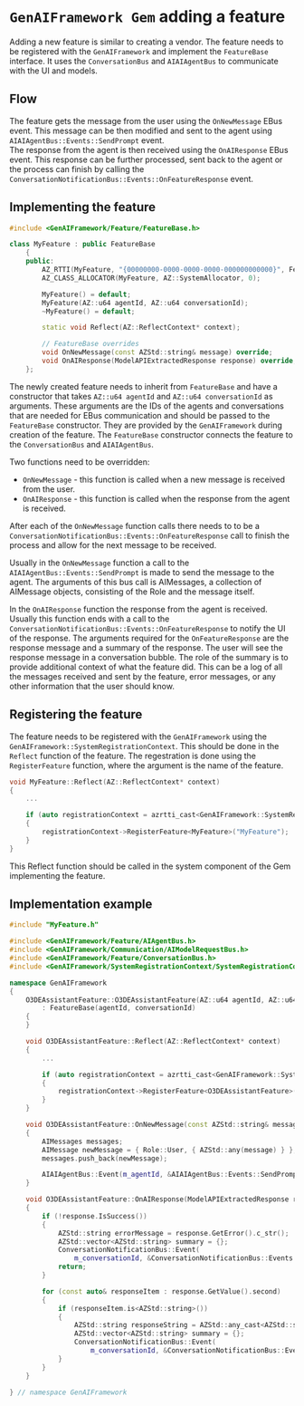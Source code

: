 # `GenAIFramework Gem` adding a feature
Adding a new feature is similar to creating a vendor. The feature needs to be registered with the `GenAIFramework` and implement the `FeatureBase` interface. It uses the `ConversationBus` and `AIAIAgentBus` to communicate with the UI and models.

## Flow
The feature gets the message from the user using the `OnNewMessage` EBus event. This message can be then modified and sent to the agent using `AIAIAgentBus::Events::SendPrompt` event.  
The response from the agent is then received using the `OnAIResponse` EBus event. This response can be further processed, sent back to the agent or the process can finish by calling
the `ConversationNotificationBus::Events::OnFeatureResponse` event.

## Implementing the feature
```cpp
#include <GenAIFramework/Feature/FeatureBase.h>

class MyFeature : public FeatureBase
    {
    public:
        AZ_RTTI(MyFeature, "{00000000-0000-0000-0000-000000000000}", FeatureBase);
        AZ_CLASS_ALLOCATOR(MyFeature, AZ::SystemAllocator, 0);

        MyFeature() = default;
        MyFeature(AZ::u64 agentId, AZ::u64 conversationId);
        ~MyFeature() = default;

        static void Reflect(AZ::ReflectContext* context);

        // FeatureBase overrides
        void OnNewMessage(const AZStd::string& message) override;
        void OnAIResponse(ModelAPIExtractedResponse response) override;
    };
```
The newly created feature needs to inherit from `FeatureBase` and have a constructor that takes `AZ::u64 agentId` and `AZ::u64 conversationId` as arguments. These arguments 
are the IDs of the agents and conversations that are needed for EBus communication and should be passed to the `FeatureBase` constructor. They are provided by the `GenAIFramework` during creation of the feature. The `FeatureBase` constructor connects the feature to the `ConversationBus` and `AIAIAgentBus`.

Two functions need to be overridden:
- `OnNewMessage` - this function is called when a new message is received from the user.
- `OnAIResponse` - this function is called when the response from the agent is received.

After each of the `OnNewMessage` function calls there needs to to be a `ConversationNotificationBus::Events::OnFeatureResponse` call to finish the process and allow for the next message to be received.

Usually in the `OnNewMessage` function a call to the `AIAIAgentBus::Events::SendPrompt` is made to send the message to the agent. The arguments of this bus call is AIMessages, a collection of AIMessage objects, consisting of the Role and the message itself.  

In the `OnAIResponse` function the response from the agent is received. Usually this function ends with a call to the `ConversationNotificationBus::Events::OnFeatureResponse` to notify the UI of the response. The arguments required for the `OnFeatureResponse` are the response message and a summary of the response. The user will see the response message in a conversation bubble. The role of the summary is to provide additional context of what the feature did. This can be a log of all the messages received and sent by the feature, error messages, or any other information that the user should know.

## Registering the feature
The feature needs to be registered with the `GenAIFramework` using the `GenAIFramework::SystemRegistrationContext`. This should be done in the `Reflect` function of the feature.
The regestration is done using the `RegisterFeature` function, where the argument is the name of the feature.
```cpp
void MyFeature::Reflect(AZ::ReflectContext* context)
{
    ...

    if (auto registrationContext = azrtti_cast<GenAIFramework::SystemRegistrationContext*>(context))
    {
        registrationContext->RegisterFeature<MyFeature>("MyFeature");
    }
}
```
This Reflect function should be called in the system component of the Gem implementing the feature.

## Implementation example
```cpp
#include "MyFeature.h"

#include <GenAIFramework/Feature/AIAgentBus.h>
#include <GenAIFramework/Communication/AIModelRequestBus.h>
#include <GenAIFramework/Feature/ConversationBus.h>
#include <GenAIFramework/SystemRegistrationContext/SystemRegistrationContext.h>

namespace GenAIFramework
{
    O3DEAssistantFeature::O3DEAssistantFeature(AZ::u64 agentId, AZ::u64 conversationId)
        : FeatureBase(agentId, conversationId)
    {
    }

    void O3DEAssistantFeature::Reflect(AZ::ReflectContext* context)
    {
        ...

        if (auto registrationContext = azrtti_cast<GenAIFramework::SystemRegistrationContext*>(context))
        {
            registrationContext->RegisterFeature<O3DEAssistantFeature>("O3DE Assistant");
        }
    }

    void O3DEAssistantFeature::OnNewMessage(const AZStd::string& message)
    {
        AIMessages messages;
        AIMessage newMessage = { Role::User, { AZStd::any(message) } };
        messages.push_back(newMessage);

        AIAIAgentBus::Event(m_agentId, &AIAIAgentBus::Events::SendPrompt, messages);
    }

    void O3DEAssistantFeature::OnAIResponse(ModelAPIExtractedResponse response)
    {
        if (!response.IsSuccess())
        {
            AZStd::string errorMessage = response.GetError().c_str();
            AZStd::vector<AZStd::string> summary = {};
            ConversationNotificationBus::Event(
                m_conversationId, &ConversationNotificationBus::Events::OnFeatureResponse, errorMessage, summary);
            return;
        }

        for (const auto& responseItem : response.GetValue().second)
        {
            if (responseItem.is<AZStd::string>())
            {
                AZStd::string responseString = AZStd::any_cast<AZStd::string>(responseItem);
                AZStd::vector<AZStd::string> summary = {};
                ConversationNotificationBus::Event(
                    m_conversationId, &ConversationNotificationBus::Events::OnFeatureResponse, responseString, summary);
            }
        }
    }

} // namespace GenAIFramework
```
